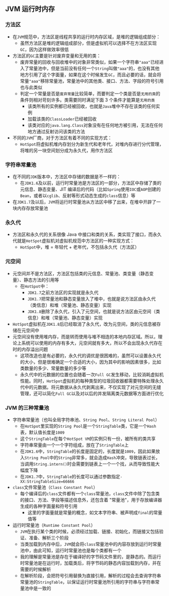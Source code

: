 ## JVM 运行时内存

### 方法区

- 在`JVM`规范中，方法区是线程共享的运行时内存区域，是堆的逻辑组成部分：
  - 虽然方法区是堆的逻辑组成部分，但是虚拟机可以选择不在方法区实现`GC`，因为这样做效率很低
- 方法区的`GC`主要是针对废弃变量和无用的类：
  - 废弃常量的回收与回收堆中的对象非常类似，如果一个字符串`"aaa"`已经进入了常量池中，但是当前没有任何一个`String`叫做`"aaa"`的，也没有其他地方引用了这个字面量，如果在这个时候发生`GC`，而且必要的话，就会将常量`"aaa"`移除常量池，常量池中的其他类、接口、方法、字段的符号引用也与此类似
  - 判定一个常量是否是`废弃常量`比较简单，而要判定一个类是否是`无用的类`的条件则相对苛刻许多。类需要同时满足下面 3 个条件才能算是`无用的类`
    - 该类所有的实例都已经被回收，也就是`Java`堆中不存在该类的任何实例
    - 加载该类的`ClassLoader`已经被回收
    - 该类对应的`java.lang.Class`对象没有在任何地方被引用，无法在任何地方通过反射访问该类的方法
- 不同的`JVM`厂商，对于方法区有着不同的实现方式：
  - `HotSpot`将虚拟机堆内存划分为新生代和老年代，对堆内存进行分代管理，将堆的另一块空间划分成为永久代，用作方法区

### 字符串常量池

- 在不同的`JDK`版本中，方法区中存储的数据是不一样的：
  - 在`JDK1.6`及以前，运行时常量池是方法区的一部分，方法区中存储了类的元信息、静态变量、JIT 编译后的代码（比如`Spring`使用`IOC`或`AOP`创建的`Bean`，或者以`cglib`、反射等形式动态生成的`class`信息）等
- 在`JDK1.7`及以后，`JVM`将运行时常量池从方法区中移了出来，在堆中开辟了一块内存存放常量池

### 永久代

- 方法区和永久代的关系很像 Java 中接口和类的关系，类实现了接口，而永久代就是`HotSpot`虚拟机对虚拟机规范中方法区的一种实现方式：
  - `HotSpot`中，堆 = 年轻代 + 老年代，不包括永久代（方法区）

### 元空间

- 元空间并不是方法区，方法区包括类的元信息、常量池、类变量（静态变量）、静态方法的引用等
  - 在`HotSpot`中：
    - `JDK1.7`之前方法区的实现就是永久代
    - `JDK1.7`把常量池和静态变量放入了堆中，也就是说方法区由永久代（类信息）和堆（常量池、静态变量）实现
    - `JDK1.8`删除了永久代，引入了元空间，也就是说方法区由元空间（类信息）和堆（常量池、静态变量）实现
- `HotSpot`虚拟机在`JDK1.8`后已经取消了永久代，改为元空间，类的元信息被存储在元空间中
- 元空间没有使用堆内存，而是转而使用与堆不相连的本地内存区域。所以，理论上系统可以使用的内存有多大，元空间就有多大，所以不会出现永久代存在时的内存溢出问题
  - 这项改造也是有必要的，永久代的调优是很困难的，虽然可以设置永久代的大小，但是很难确定一个合适的大小，因为其中的影响因素很多，比如类数量的多少、常量数量的多少等
  - 永久代中的元数据的位置也会随着一次`Full GC`发生移动，比较消耗虚拟机性能。同时，`HotSpot`虚拟机的每种类型的垃圾回收器都需要特殊处理永久代中的元数据。将元数据从永久代剥离出来，不仅实现了对元空间的无缝管理，还可以简化`Full GC`以及对以后的并发隔离类元数据等方面进行优化

### JVM 的三种常量池

- 字符串常量池（也叫全局字符串池、`String Pool`、`String Literal Pool`）
  - 在`HotSpot`里实现的`String Pool`是一个`StringTable`类，它是一个`Hash`表，默认值长度是`1009`
  - 这个`StringTable`在每个`HotSpot VM`的实例只有一份，被所有的类共享
  - 字符串常量由一个一个字符组成，放在了`StringTable`上
  - 在`JDK1.6`中，`StringTable`的长度是固定的，长度就是`1009`，因此如果放入`String Pool`中的`String`非常多，就会造成`Hash`冲突，导致链表过长，当调用`String.intern()`时会需要到链表上一个一个找，从而导致性能大幅度下降
  - 在`JDK1.7`中，`StringTable`的长度可以通过参数指定`-XX:StringTableSize=66666`
- `class`文件常量池（`Class Constant Pool`）
  - 每个编译后的`class`文件都有一个`class`常量池，`class`文件中除了包含类的接口、方法、字段等描述信息外，还包含着 "常量池"，用于存放编译器生成的各种字面量和符号引用
    - 这里的字面量就是常量的概念，如文本字符串、被声明成`final`的常量值等
- 运行时常量池（`Runtime Constant Pool`）
  - `JVM`在执行某个类的时候，必须经过加载、链接、初始化，而链接又包括验证、准备、解析三个阶段
  - 当类加载到内存中后，`JVM`就会将`class`常量池中的内容存放到运行时常量池中，由此可知，运行时常量池也是每个类都有一个
  - 我的理解是常量池是存在于编译好的字节码文件里的，是静态的。而运行时常量池是在运行时，加载类后，将字节码的静态内容加载到内存，并在需要的时候解析
  - 在解析阶段，会把符号引用替换为直接引用，解析的过程会去查询字符串常量池的`StringTable`，以保证运行时常量池所引用的字符串与字符串常量池中是一致的